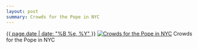 ```yaml
---
layout: post
summary: Crowds for the Pope in NYC
---
```


<p>
  <time><a href="/427">{{ page.date | date: "%B %e, %Y" }}</a></time>
  <a href="/427"><img src="{{ site.assets_url }}/427-480.jpg" srcset="{{ site.assets_url }}/427-960.jpg 960w, {{ site.assets_url }}/427-720.jpg 720w, {{ site.assets_url }}/427-480.jpg 480w, {{ site.assets_url }}/427-240.jpg 240w" sizes="(min-width: 700px) 50vw, calc(100vw - 2rem)" alt="Crowds for the Pope in NYC" /></a>
  <span>Crowds for the Pope in NYC</span>
</p>
